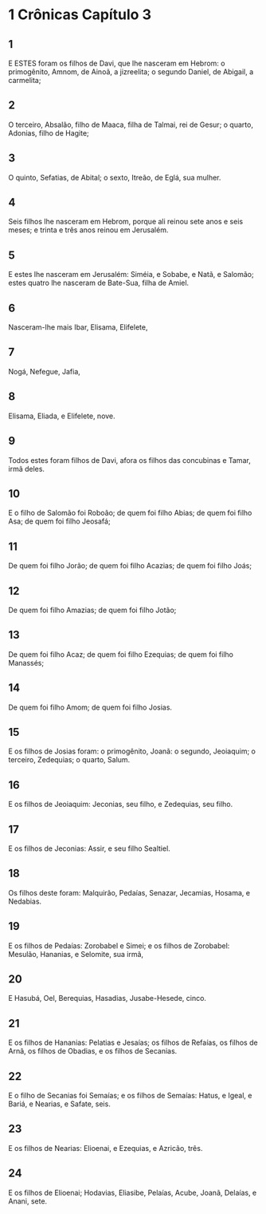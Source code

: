 # 1 Crônicas Capítulo 3

## 1
E ESTES foram os filhos de Davi, que lhe nasceram em Hebrom: o primogênito, Amnom, de Ainoã, a jizreelita; o segundo Daniel, de Abigail, a carmelita;

## 2
O terceiro, Absalão, filho de Maaca, filha de Talmai, rei de Gesur; o quarto, Adonias, filho de Hagite;

## 3
O quinto, Sefatias, de Abital; o sexto, Itreão, de Eglá, sua mulher.

## 4
Seis filhos lhe nasceram em Hebrom, porque ali reinou sete anos e seis meses; e trinta e três anos reinou em Jerusalém.

## 5
E estes lhe nasceram em Jerusalém: Siméia, e Sobabe, e Natã, e Salomão; estes quatro lhe nasceram de Bate-Sua, filha de Amiel.

## 6
Nasceram-lhe mais Ibar, Elisama, Elifelete,

## 7
Nogá, Nefegue, Jafia,

## 8
Elisama, Eliada, e Elifelete, nove.

## 9
Todos estes foram filhos de Davi, afora os filhos das concubinas e Tamar, irmã deles.

## 10
E o filho de Salomão foi Roboão; de quem foi filho Abias; de quem foi filho Asa; de quem foi filho Jeosafá;

## 11
De quem foi filho Jorão; de quem foi filho Acazias; de quem foi filho Joás;

## 12
De quem foi filho Amazias; de quem foi filho Jotão;

## 13
De quem foi filho Acaz; de quem foi filho Ezequias; de quem foi filho Manassés;

## 14
De quem foi filho Amom; de quem foi filho Josias.

## 15
E os filhos de Josias foram: o primogênito, Joanã: o segundo, Jeoiaquim; o terceiro, Zedequias; o quarto, Salum.

## 16
E os filhos de Jeoiaquim: Jeconias, seu filho, e Zedequias, seu filho.

## 17
E os filhos de Jeconias: Assir, e seu filho Sealtiel.

## 18
Os filhos deste foram: Malquirão, Pedaías, Senazar, Jecamias, Hosama, e Nedabias.

## 19
E os filhos de Pedaías: Zorobabel e Simei; e os filhos de Zorobabel: Mesulão, Hananias, e Selomite, sua irmã,

## 20
E Hasubá, Oel, Berequias, Hasadias, Jusabe-Hesede, cinco.

## 21
E os filhos de Hananias: Pelatias e Jesaías; os filhos de Refaías, os filhos de Arnã, os filhos de Obadias, e os filhos de Secanias.

## 22
E o filho de Secanias foi Semaías; e os filhos de Semaías: Hatus, e Igeal, e Bariá, e Nearias, e Safate, seis.

## 23
E os filhos de Nearias: Elioenai, e Ezequias, e Azricão, três.

## 24
E os filhos de Elioenai; Hodavias, Eliasibe, Pelaías, Acube, Joanã, Delaías, e Anani, sete.

